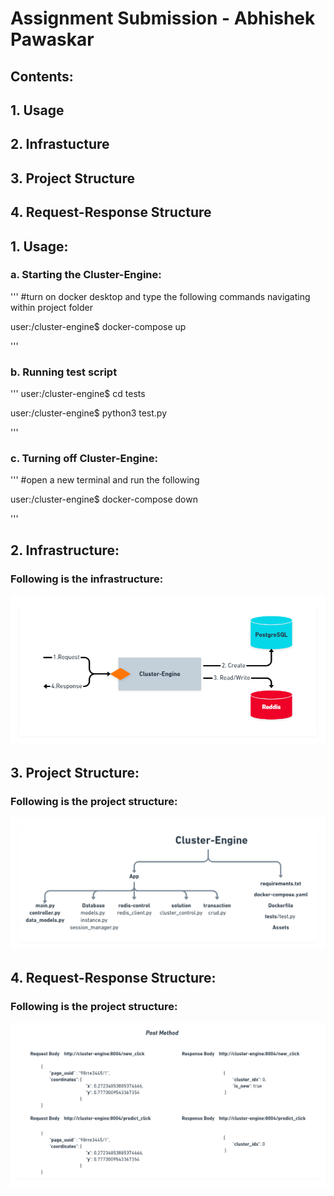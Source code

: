 # Assignment Submission - Abhishek Pawaskar

##  Contents:
##  1. Usage
##  2. Infrastucture
##  3. Project Structure
##  4. Request-Response Structure


##  1. Usage:

###  a. Starting the Cluster-Engine:
'''
#turn on docker desktop and type the following commands navigating within project folder

user:/cluster-engine$  docker-compose up

'''

###  b. Running test script
'''
user:/cluster-engine$  cd tests

user:/cluster-engine$ python3 test.py

'''
 
###  c. Turning off Cluster-Engine:
'''
#open a new terminal and run the following

user:/cluster-engine$  docker-compose down

'''

##  2. Infrastructure:

###  Following is the infrastructure:

![](assets/infrastructure.png)


##  3. Project Structure:

###  Following is the project structure:

![](assets/file_structure.png)

##  4. Request-Response Structure:

###  Following is the project structure:

![](assets/request_response.png)










